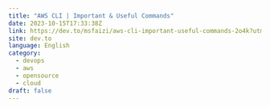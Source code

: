 ```yaml
---
title: "AWS CLI | Important & Useful Commands"
date: 2023-10-15T17:33:38Z
link: https://dev.to/msfaizi/aws-cli-important-useful-commands-2o4k?utm_medium=RSS&utm_source=news.12bit.vn
site: dev.to
language: English
category:
  - devops
  - aws
  - opensource
  - cloud
draft: false
---
```

